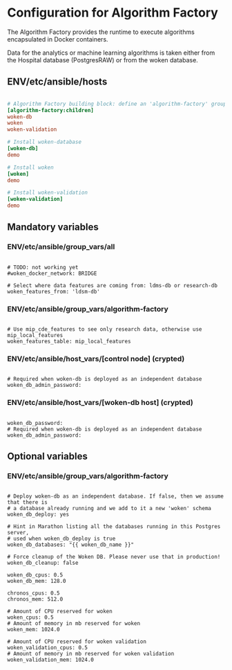 # Configuration for Algorithm Factory

The Algorithm Factory provides the runtime to execute algorithms encapsulated in Docker containers.

Data for the analytics or machine learning algorithms is taken either from the Hospital database (PostgresRAW) or from the woken database.

## ENV/etc/ansible/hosts

```ini

# Algorithm Factory building block: define an 'algorithm-factory' group encompassing the configuration of the groups defined below
[algorithm-factory:children]
woken-db
woken
woken-validation

# Install woken-database
[woken-db]
demo

# Install woken
[woken]
demo

# Install woken-validation
[woken-validation]
demo

```

## Mandatory variables

### ENV/etc/ansible/group_vars/all

```

# TODO: not working yet
#woken_docker_network: BRIDGE

# Select where data features are coming from: ldms-db or research-db
woken_features_from: 'ldsm-db'

```

### ENV/etc/ansible/group_vars/algorithm-factory

```

# Use mip_cde_features to see only research data, otherwise use mip_local_features
woken_features_table: mip_local_features

```

### ENV/etc/ansible/host_vars/[control node] (crypted)

```

# Required when woken-db is deployed as an independent database
woken_db_admin_password:

```

### ENV/etc/ansible/host_vars/[woken-db host] (crypted)

```

woken_db_password:
# Required when woken-db is deployed as an independent database
woken_db_admin_password:

```

## Optional variables

### ENV/etc/ansible/group_vars/algorithm-factory

```

# Deploy woken-db as an independent database. If false, then we assume that there is
# a database already running and we add to it a new 'woken' schema
woken_db_deploy: yes

# Hint in Marathon listing all the databases running in this Postgres server,
# used when woken_db_deploy is true
woken_db_databases: "{{ woken_db_name }}"

# Force cleanup of the Woken DB. Please never use that in production!
woken_db_cleanup: false

woken_db_cpus: 0.5
woken_db_mem: 128.0

chronos_cpus: 0.5
chronos_mem: 512.0

# Amount of CPU reserved for woken
woken_cpus: 0.5
# Amount of memory in mb reserved for woken
woken_mem: 1024.0

# Amount of CPU reserved for woken validation
woken_validation_cpus: 0.5
# Amount of memory in mb reserved for woken validation
woken_validation_mem: 1024.0

```
